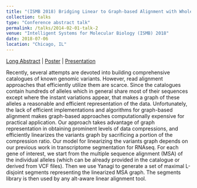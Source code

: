 ```yaml
---
title: "(ISMB 2018) Bridging Linear to Graph-based Alignment with Whole Genome Population Reference Graphs"
collection: talks
type: "Conference abstract talk"
permalink: /talks/2014-02-01-talk-2
venue: "Intelligent Systems for Molecular Biology (ISMB) 2018"
date: 2018-07-06
location: "Chicago, IL"
---
```


[Long Abstract](https://github.com/mgunady/mgunady.github.io/tree/master/files/ISMB_long_abstract.pdf) | 
[Poster](https://github.com/mgunady/mgunady.github.io/files/files/ISMB_poster.pdf) | 
[Presentation](https://github.com/mgunady/mgunady.github.io/files/files/Yanagi_ISMB.pdf)

Recently, several attempts are devoted into building comprehensive catalogues of known genomic variants. However, read
alignment approaches that efficiently utilize them are scarce. Since the catalogues contain hundreds of alleles which in general
share most of their sequences except where the instant variations appear, that makes a graph of these alleles a reasonable and
efficient representation of the data. Unfortunately, the lack of efficient implementations and algorithms for graph-based
alignment makes graph-based approaches computationally expensive for practical application.
Our approach takes advantage of graph representation in obtaining prominent levels of data compressions, and efficiently
linearizes the variants graph by sacrificing a portion of the compression ratio. Our model for linearizing the variants graph depends
on our previous work in transcriptome segmentation for RNAseq. For each gene of interest, we start from the multiple sequence
alignment (MSA) of the individual alleles (which can be already provided in the catalogue or derived from VCF files). Then we use
Yanagi to generate a set of maximal L-disjoint segments representing the linearized MSA graph. The segments library
is then used by any alt-aware linear alignment tool.
